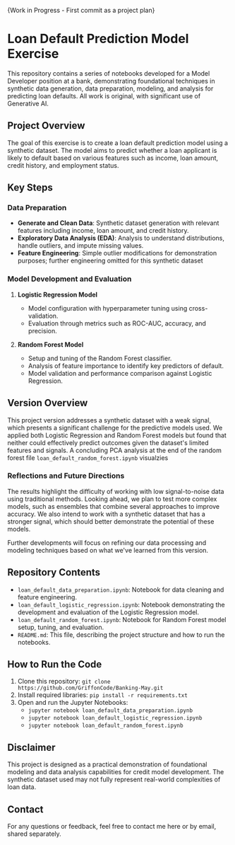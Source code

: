 {Work in Progress - First commit as a project plan}

# Loan Default Prediction Model Exercise

This repository contains a series of notebooks developed for a Model Developer position at a bank, demonstrating foundational techniques in synthetic data generation, data preparation, modeling, and analysis for predicting loan defaults. All work is original, with significant use of Generative AI. 

## Project Overview

The goal of this exercise is to create a loan default prediction model using a synthetic dataset. The model aims to predict whether a loan applicant is likely to default based on various features such as income, loan amount, credit history, and employment status.

## Key Steps

### Data Preparation
- **Generate and Clean Data**: Synthetic dataset generation with relevant features including income, loan amount, and credit history.
- **Exploratory Data Analysis (EDA)**: Analysis to understand distributions, handle outliers, and impute missing values.
- **Feature Engineering**: Simple outlier modifications for demonstration purposes; further engineering omitted for this synthetic dataset

### Model Development and Evaluation
1. **Logistic Regression Model**
   - Model configuration with hyperparameter tuning using cross-validation.
   - Evaluation through metrics such as ROC-AUC, accuracy, and precision.
   
2. **Random Forest Model**
   - Setup and tuning of the Random Forest classifier.
   - Analysis of feature importance to identify key predictors of default.
   - Model validation and performance comparison against Logistic Regression.


## Version Overview
This project version addresses a synthetic dataset with a weak signal, which presents a significant challenge for the predictive models used. We applied both Logistic Regression and Random Forest models but found that neither could effectively predict outcomes given the dataset's limited features and signals. A concluding PCA analysis at the end of the random forest file `loan_default_random_forest.ipynb` visualzies

### Reflections and Future Directions
The results highlight the difficulty of working with low signal-to-noise data using traditional methods. Looking ahead, we plan to test more complex models, such as ensembles that combine several approaches to improve accuracy. We also intend to work with a synthetic dataset that has a stronger signal, which should better demonstrate the potential of these models.

Further developments will focus on refining our data processing and modeling techniques based on what we've learned from this version.



## Repository Contents

- `loan_default_data_preparation.ipynb`: Notebook for data cleaning and feature engineering.
- `loan_default_logistic_regression.ipynb`: Notebook demonstrating the development and evaluation of the Logistic Regression model.
- `loan_default_random_forest.ipynb`: Notebook for Random Forest model setup, tuning, and evaluation.
- `README.md`: This file, describing the project structure and how to run the notebooks.



## How to Run the Code

1. Clone this repository: `git clone https://github.com/GriffonCode/Banking-May.git`
2. Install required libraries: `pip install -r requirements.txt`
3. Open and run the Jupyter Notebooks:
   - `jupyter notebook loan_default_data_preparation.ipynb`
   - `jupyter notebook loan_default_logistic_regression.ipynb`
   - `jupyter notebook loan_default_random_forest.ipynb`

## Disclaimer

This project is designed as a practical demonstration of foundational modeling and data analysis capabilities for credit model development. The synthetic dataset used may not fully represent real-world complexities of loan data.

## Contact

For any questions or feedback, feel free to contact me here or by email, shared separately.
